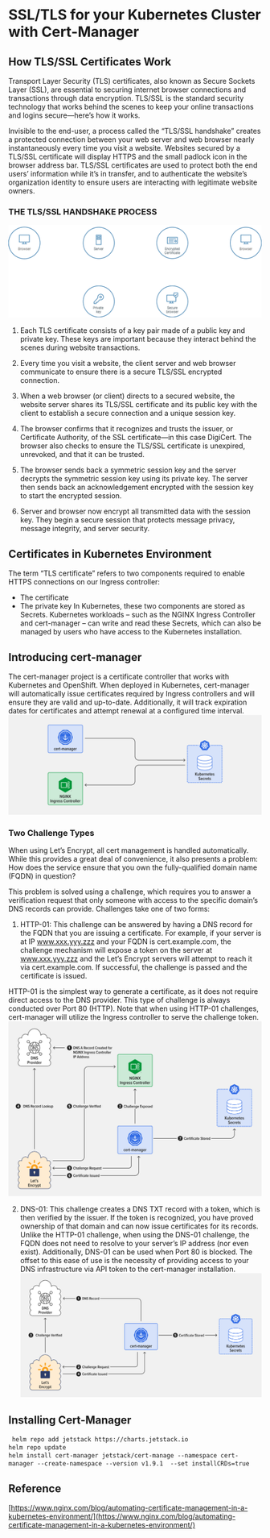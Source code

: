 # SSL/TLS for your Kubernetes Cluster with Cert-Manager

## How TLS/SSL Certificates Work
Transport Layer Security (TLS) certificates, also known as Secure Sockets Layer (SSL), are essential to securing internet browser connections and transactions through data encryption. TLS/SSL is the standard security technology that works behind the scenes to keep your online transactions and logins secure—here’s how it works.

Invisible to the end-user, a process called the “TLS/SSL handshake” creates a protected connection between your web server and web browser nearly instantaneously every time you visit a website. Websites secured by a TLS/SSL certificate will display HTTPS and the small padlock icon in the browser address bar. TLS/SSL certificates are used to protect both the end users’ information while it’s in transfer, and to authenticate the website’s organization identity to ensure users are interacting with legitimate website owners.

### THE TLS/SSL HANDSHAKE PROCESS
![](../../img/HowTLSWorks_Chart.png)
1. Each TLS certificate consists of a key pair made of a public key and private key.
These keys are important because they interact behind the scenes during website transactions.

2. Every time you visit a website, the client server and web browser communicate to ensure there is a secure TLS/SSL encrypted connection.

3. When a web browser (or client) directs to a secured website, the website server shares its TLS/SSL certificate and its public key with the client to establish a secure connection and a unique session key.

4. The browser confirms that it recognizes and trusts the issuer, or Certificate Authority, of the SSL certificate—in this case DigiCert. The browser also checks to ensure the TLS/SSL certificate is unexpired, unrevoked, and that it can be trusted.

5. The browser sends back a symmetric session key and the server decrypts the symmetric session key using its private key. The server then sends back an acknowledgement encrypted with the session key to start the encrypted session.

6. Server and browser now encrypt all transmitted data with the session key. They begin a secure session that protects message privacy, message integrity, and server security.

## Certificates in Kubernetes Environment
The term “TLS certificate” refers to two components required to enable HTTPS connections on our Ingress controller:
* The certificate
* The private key
In Kubernetes, these two components are stored as Secrets. Kubernetes workloads – such as the NGINX Ingress Controller and cert-manager – can write and read these Secrets, which can also be managed by users who have access to the Kubernetes installation.

## Introducing cert-manager
The cert-manager project is a certificate controller that works with Kubernetes and OpenShift. When deployed in Kubernetes, cert-manager will automatically issue certificates required by Ingress controllers and will ensure they are valid and up-to-date. Additionally, it will track expiration dates for certificates and attempt renewal at a configured time interval. 
![](../../img/CertMngmntK8s-cert-manager.svg)
### Two Challenge Types
When using Let’s Encrypt, all cert management is handled automatically. While this provides a great deal of convenience, it also presents a problem: How does the service ensure that you own the fully-qualified domain name (FQDN) in question?

This problem is solved using a challenge, which requires you to answer a verification request that only someone with access to the specific domain’s DNS records can provide. Challenges take one of two forms:

1. HTTP-01: This challenge can be answered by having a DNS record for the FQDN that you are issuing a certificate. For example, if your server is at IP www.xxx.yyy.zzz and your FQDN is cert.example.com, the challenge mechanism will expose a token on the server at www.xxx.yyy.zzz and the Let’s Encrypt servers will attempt to reach it via cert.example.com. If successful, the challenge is passed and the certificate is issued.
 

HTTP-01 is the simplest way to generate a certificate, as it does not require direct access to the DNS provider. This type of challenge is always conducted over Port 80 (HTTP). Note that when using HTTP-01 challenges, cert-manager will utilize the Ingress controller to serve the challenge token.
![](../../img/challenge-type01svg.svg)

2. DNS-01: This challenge creates a DNS TXT record with a token, which is then verified by the issuer. If the token is recognized, you have proved ownership of that domain and can now issue certificates for its records. Unlike the HTTP-01 challenge, when using the DNS-01 challenge, the FQDN does not need to resolve to your server’s IP address (nor even exist). Additionally, DNS-01 can be used when Port 80 is blocked. The offset to this ease of use is the necessity of providing access to your DNS infrastructure via API token to the cert-manager installation.
![](../../img/chalengeType02.svg)

## Installing Cert-Manager

```
 helm repo add jetstack https://charts.jetstack.io
helm repo update
helm install cert-manager jetstack/cert-manage --namespace cert-manager --create-namespace --version v1.9.1  --set installCRDs=true 
```


## Reference
[https://www.nginx.com/blog/automating-certificate-management-in-a-kubernetes-environment/](https://www.nginx.com/blog/automating-certificate-management-in-a-kubernetes-environment/)
